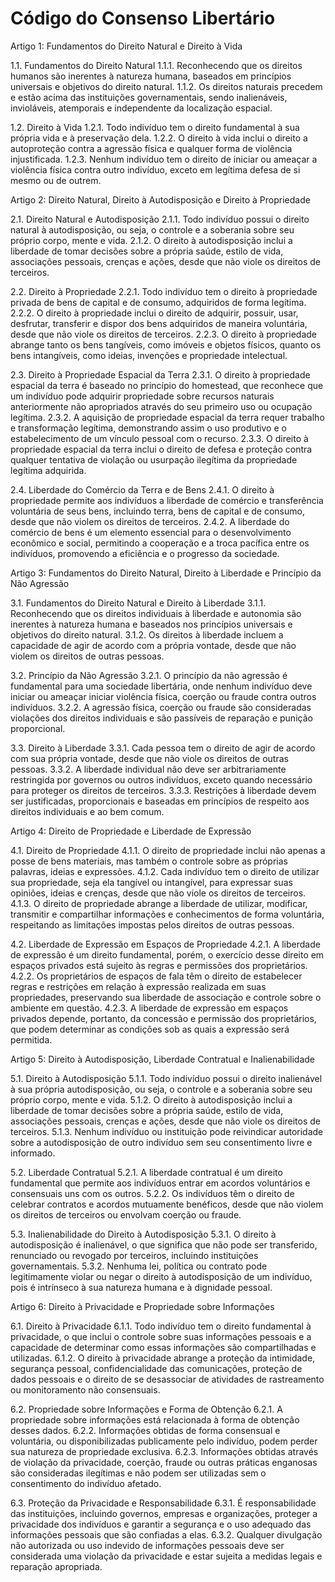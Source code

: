 # Código do Consenso Libertário 

Artigo 1: Fundamentos do Direito Natural e Direito à Vida

1.1. Fundamentos do Direito Natural
1.1.1. Reconhecendo que os direitos humanos são inerentes à natureza humana, baseados em princípios universais e objetivos do direito natural.
1.1.2. Os direitos naturais precedem e estão acima das instituições governamentais, sendo inalienáveis, invioláveis, atemporais e independente da localização espacial.

1.2. Direito à Vida
1.2.1. Todo indivíduo tem o direito fundamental à sua própria vida e à preservação dela.
1.2.2. O direito à vida inclui o direito a autoproteção contra a agressão física e qualquer forma de violência injustificada.
1.2.3. Nenhum indivíduo tem o direito de iniciar ou ameaçar a violência física contra outro indivíduo, exceto em legítima defesa de si mesmo ou de outrem.

Artigo 2: Direito Natural, Direito à Autodisposição e Direito à Propriedade

2.1. Direito Natural e Autodisposição
2.1.1. Todo indivíduo possui o direito natural à autodisposição, ou seja, o controle e a soberania sobre seu próprio corpo, mente e vida.
2.1.2. O direito à autodisposição inclui a liberdade de tomar decisões sobre a própria saúde, estilo de vida, associações pessoais, crenças e ações, desde que não viole os direitos de terceiros.

2.2. Direito à Propriedade
2.2.1. Todo indivíduo tem o direito à propriedade privada de bens de capital e de consumo, adquiridos de forma legítima.
2.2.2. O direito à propriedade inclui o direito de adquirir, possuir, usar, desfrutar, transferir e dispor dos bens adquiridos de maneira voluntária, desde que não viole os direitos de terceiros.
2.2.3. O direito à propriedade abrange tanto os bens tangíveis, como imóveis e objetos físicos, quanto os bens intangíveis, como ideias, invenções e propriedade intelectual.

2.3. Direito à Propriedade Espacial da Terra
2.3.1. O direito à propriedade espacial da terra é baseado no princípio do homestead, que reconhece que um indivíduo pode adquirir propriedade sobre recursos naturais anteriormente não apropriados através do seu primeiro uso ou ocupação legítima.
2.3.2. A aquisição de propriedade espacial da terra requer trabalho e transformação legítima, demonstrando assim o uso produtivo e o estabelecimento de um vínculo pessoal com o recurso.
2.3.3. O direito à propriedade espacial da terra inclui o direito de defesa e proteção contra qualquer tentativa de violação ou usurpação ilegítima da propriedade legítima adquirida.

2.4. Liberdade do Comércio da Terra e de Bens
2.4.1. O direito à propriedade permite aos indivíduos a liberdade de comércio e transferência voluntária de seus bens, incluindo terra, bens de capital e de consumo, desde que não violem os direitos de terceiros.
2.4.2. A liberdade do comércio de bens é um elemento essencial para o desenvolvimento econômico e social, permitindo a cooperação e a troca pacífica entre os indivíduos, promovendo a eficiência e o progresso da sociedade.


Artigo 3: Fundamentos do Direito Natural, Direito à Liberdade e Princípio da Não Agressão

3.1. Fundamentos do Direito Natural e Direito à Liberdade
3.1.1. Reconhecendo que os direitos individuais à liberdade e autonomia são inerentes à natureza humana e baseados nos princípios universais e objetivos do direito natural.
3.1.2. Os direitos à liberdade incluem a capacidade de agir de acordo com a própria vontade, desde que não violem os direitos de outras pessoas.

3.2. Princípio da Não Agressão
3.2.1. O princípio da não agressão é fundamental para uma sociedade libertária, onde nenhum indivíduo deve iniciar ou ameaçar iniciar violência física, coerção ou fraude contra outros indivíduos.
3.2.2. A agressão física, coerção ou fraude são consideradas violações dos direitos individuais e são passíveis de reparação e punição proporcional.

3.3. Direito à Liberdade
3.3.1. Cada pessoa tem o direito de agir de acordo com sua própria vontade, desde que não viole os direitos de outras pessoas.
3.3.2. A liberdade individual não deve ser arbitrariamente restringida por governos ou outros indivíduos, exceto quando necessário para proteger os direitos de terceiros.
3.3.3. Restrições à liberdade devem ser justificadas, proporcionais e baseadas em princípios de respeito aos direitos individuais e ao bem comum.

Artigo 4: Direito de Propriedade e Liberdade de Expressão

4.1. Direito de Propriedade
4.1.1. O direito de propriedade inclui não apenas a posse de bens materiais, mas também o controle sobre as próprias palavras, ideias e expressões.
4.1.2. Cada indivíduo tem o direito de utilizar sua propriedade, seja ela tangível ou intangível, para expressar suas opiniões, ideias e crenças, desde que não viole os direitos de terceiros.
4.1.3. O direito de propriedade abrange a liberdade de utilizar, modificar, transmitir e compartilhar informações e conhecimentos de forma voluntária, respeitando as limitações impostas pelos direitos de outras pessoas.

4.2. Liberdade de Expressão em Espaços de Propriedade
4.2.1. A liberdade de expressão é um direito fundamental, porém, o exercício desse direito em espaços privados está sujeito às regras e permissões dos proprietários.
4.2.2. Os proprietários de espaços de fala têm o direito de estabelecer regras e restrições em relação à expressão realizada em suas propriedades, preservando sua liberdade de associação e controle sobre o ambiente em questão.
4.2.3. A liberdade de expressão em espaços privados depende, portanto, da concessão e permissão dos proprietários, que podem determinar as condições sob as quais a expressão será permitida.

Artigo 5: Direito à Autodisposição, Liberdade Contratual e Inalienabilidade

5.1. Direito à Autodisposição
5.1.1. Todo indivíduo possui o direito inalienável à sua própria autodisposição, ou seja, o controle e a soberania sobre seu próprio corpo, mente e vida.
5.1.2. O direito à autodisposição inclui a liberdade de tomar decisões sobre a própria saúde, estilo de vida, associações pessoais, crenças e ações, desde que não viole os direitos de terceiros.
5.1.3. Nenhum indivíduo ou instituição pode reivindicar autoridade sobre a autodisposição de outro indivíduo sem seu consentimento livre e informado.

5.2. Liberdade Contratual
5.2.1. A liberdade contratual é um direito fundamental que permite aos indivíduos entrar em acordos voluntários e consensuais uns com os outros.
5.2.2. Os indivíduos têm o direito de celebrar contratos e acordos mutuamente benéficos, desde que não violem os direitos de terceiros ou envolvam coerção ou fraude.

5.3. Inalienabilidade do Direito à Autodisposição
5.3.1. O direito à autodisposição é inalienável, o que significa que não pode ser transferido, renunciado ou revogado por terceiros, incluindo instituições governamentais.
5.3.2. Nenhuma lei, política ou contrato pode legitimamente violar ou negar o direito à autodisposição de um indivíduo, pois é intrínseco à sua natureza humana e à dignidade pessoal.

Artigo 6: Direito à Privacidade e Propriedade sobre Informações

6.1. Direito à Privacidade
6.1.1. Todo indivíduo tem o direito fundamental à privacidade, o que inclui o controle sobre suas informações pessoais e a capacidade de determinar como essas informações são compartilhadas e utilizadas.
6.1.2. O direito à privacidade abrange a proteção da intimidade, segurança pessoal, confidencialidade das comunicações, proteção de dados pessoais e o direito de se desassociar de atividades de rastreamento ou monitoramento não consensuais.

6.2. Propriedade sobre Informações e Forma de Obtenção
6.2.1. A propriedade sobre informações está relacionada à forma de obtenção desses dados.
6.2.2. Informações obtidas de forma consensual e voluntária, ou disponibilizadas publicamente pelo indivíduo, podem perder sua natureza de propriedade exclusiva.
6.2.3. Informações obtidas através de violação da privacidade, coerção, fraude ou outras práticas enganosas são consideradas ilegítimas e não podem ser utilizadas sem o consentimento do indivíduo afetado.

6.3. Proteção da Privacidade e Responsabilidade
6.3.1. É responsabilidade das instituições, incluindo governos, empresas e organizações, proteger a privacidade dos indivíduos e garantir a segurança e o uso adequado das informações pessoais que são confiadas a elas.
6.3.2. Qualquer divulgação não autorizada ou uso indevido de informações pessoais deve ser considerada uma violação da privacidade e estar sujeita a medidas legais e reparação apropriada.
